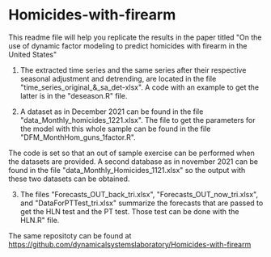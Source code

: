 # Homicides-with-firearm
This readme file will help you replicate the results in the paper titled "On the use of dynamic factor modeling to predict homicides with firearm in the United States"

1. The extracted time series and the same series after their respective seasonal adjustment and detrending, are located in the file "time_series_original_&_sa_det-xlsx".
A code with an example to get the latter is in the "deseason.R" file.

2. A dataset as in December 2021 can be found in the file "data_Monthly_homicides_1221.xlsx". The file to get the parameters for the model with this whole sample can be found in the file "DFM_MonthHom_guns_1factor.R".

The code is set so that an out of sample exercise can be performed when the datasets are provided. A second database as in november 2021 can be found in the file "data_Monthly_Homicides_1121.xlsx" so the output with these two datasets can be obtained.

3. The files "Forecasts_OUT_back_tri.xlsx", "Forecasts_OUT_now_tri.xlsx", and "DataForPTTest_tri.xlsx" summarize the forecasts that are passed to get the HLN test and the PT test. Those test can be done with the HLN.R" file.

The same repositoty can be found at https://github.com/dynamicalsystemslaboratory/Homicides-with-firearm
